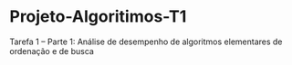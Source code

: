 # Projeto-Algoritimos-T1
Tarefa 1 – Parte 1: Análise de desempenho de algoritmos elementares de ordenação e de busca
